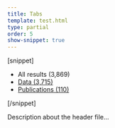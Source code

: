 ```yaml
---
title: Tabs
template: test.html
type: partial
order: 5
show-snippet: true
---
```

[snippet]
<div class="background--ship-gray padding-top-md--1">
    <nav class="tabs--js">
        <ul class="list--neutral flush">
            <li class="tab__item width-sm--6">
                <span class="tab__link tab__link--active">All results (3,869)</span>
            </li>
            <li class="tab__item width-sm--6">
                <a href="#" class="tab__link">
                    Data (3,715)
                </a>
            </li>
            <li class="tab__item width-sm--6">
                <a href="#" class="tab__link">
                    Publications (110)
                </a>
            </li>
        </ul>
    </nav>
</div>
[/snippet]

Description about the header file...